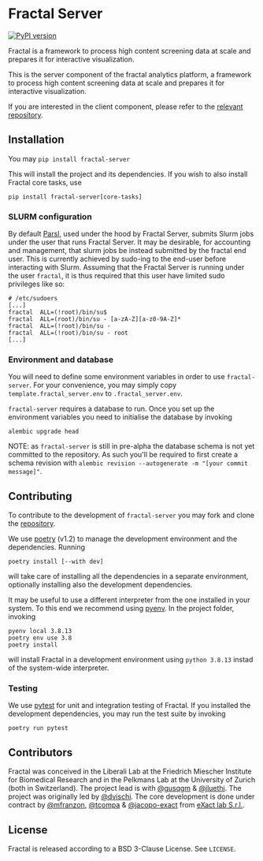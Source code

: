 # Fractal Server

[![PyPI version](https://img.shields.io/pypi/v/fractal-server?color=%2334D058&label=pypi%20package)](https://pypi.org/project/fractal-server/)

Fractal is a framework to process high content screening data at scale and prepares it for interactive visualization.

This is the server component of the fractal analytics platform, a framework to
process high content screening data at scale and prepares it for interactive
visualization.

If you are interested in the client component, please refer to the [relevant
repository](https://github.com/fractal-analytics-platform/fractal).

## Installation

You may
`pip install fractal-server`

This will install the project and its dependencies. If you wish to also install
Fractal core tasks, use
```
pip install fractal-server[core-tasks]
```

### SLURM configuration

By default [Parsl](http://parsl-project.org/), used under the hood by Fractal
Server, submits Slurm jobs under the user that runs Fractal Server.
It may be desirable, for accounting and management, that slurm jobs be instead
submitted by the fractal end user. This is currently achieved by sudo-ing to
the end-user before interacting with Slurm. Assuming that the Fractal Server is
running under the user `fractal`, it is thus required that this user have
limited sudo privileges like so:

```
# /etc/sudoers
[...]
fractal  ALL=(!root)/bin/su$
fractal  ALL=(root)/bin/su - [a-zA-Z][a-z0-9A-Z]*
fractal  ALL=(!root)/bin/su -
fractal  ALL=(!root)/bin/su - root
[...]
```

### Environment and database

You will need to define some environment variables in order to use
`fractal-server`. For your convenience, you may simply copy
`template.fractal_server.env` to `.fractal_server.env`.

`fractal-server` requires a database to run. Once you set up the environment
variables you need to initialise the database by invoking

```
alembic upgrade head
```

NOTE: as `fractal-server` is still in pre-alpha the database schema is not yet
committed to the repository. As such you'll be required to first create a
schema revision with `alembic revision --autogenerate -m "[your commit
message]"`.

## Contributing

To contribute to the development of `fractal-server` you may fork and clone the
[repository](https://github.com/fractal-analytics-platform/fractal-server).

We use [poetry](https://python-poetry.org/docs/) (v1.2) to manage the
development environment and the dependencies. Running

```
poetry install [--with dev]
```

will take care of installing all the dependencies in a separate environment,
optionally installing also the development dependencies.

It may be useful to use a different interpreter from the one installed in your
system. To this end we recommend using
[pyenv](https://github.com/pyenv/pyenv). In the project folder, invoking

```
pyenv local 3.8.13
poetry env use 3.8
poetry install
```

will install Fractal in a development environment using `python 3.8.13` instad
of the system-wide interpreter.

### Testing

We use [pytest](https://docs.pytest.org/en/7.1.x/) for unit and integration
testing of Fractal. If you installed the development dependencies, you may run
the test suite by invoking

```
poetry run pytest
```

## Contributors

Fractal was conceived in the Liberali Lab at the Friedrich Miescher Institute
for Biomedical Research and in the Pelkmans Lab at the University of Zurich
(both in Switzerland). The project lead is with
[@gusqgm](https://github.com/gusqgm) & [@jluethi](https://github.com/jluethi).
The project was originally led by [@dvischi](https://github.com/dvischi).
The core development is done under contract by
[@mfranzon](https://github.com/mfranzon), [@tcompa](https://github.com/tcompa)
& [@jacopo-exact](https://github.com/jacopo-exact) from [eXact lab
S.r.l.](https://exact-lab.it).

## License

Fractal is released according to a BSD 3-Clause License. See `LICENSE`.
